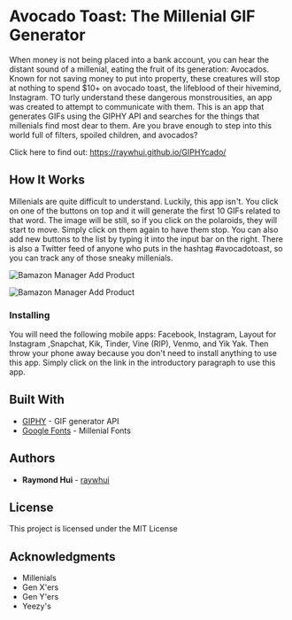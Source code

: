# Avocado Toast: The Millenial GIF Generator

When money is not being placed into a bank account, you can hear the distant sound of a millenial, eating the fruit of its generation: Avocados. Known for not saving money to put into property, these creatures will stop at nothing to spend $10+ on avocado toast, the lifeblood of their hivemind, Instagram. TO turly understand these dangerous monstrousities, an app was created to attempt to communicate with them. This is an app that generates GIFs using the GIPHY API and searches for the things that millenials find most dear to them. Are you brave enough to step into this world full of filters, spoiled children, and avocados?

Click here to find out: https://raywhui.github.io/GIPHYcado/


## How It Works

Millenials are quite difficult to understand. Luckily, this app isn't. You click on one of the buttons on top and it will generate the first 10 GIFs related to that word. The image will be still, so if you click on the polaroids, they will start to move. Simply click on them again to have them stop. You can also add new buttons to the list by typing it into the input bar on the right. There is also a Twitter feed of anyone who puts in the hashtag #avocadotoast, so you can track any of those sneaky millenials.

![Bamazon Manager Add Product](https://raw.githubusercontent.com/raywhui/GIPHYcado/master/screen1a.png)

![Bamazon Manager Add Product](https://raw.githubusercontent.com/raywhui/GIPHYcado/master/screen2a.png)


### Installing

You will need the following mobile apps: Facebook, Instagram, Layout for Instagram ,Snapchat, Kik, Tinder, Vine (RIP), Venmo, and Yik Yak. Then throw your phone away because you don't need to install anything to use this app. Simply click on the link in the introductory paragraph to use this app.


## Built With

* [GIPHY](https://developers.giphy.com/) - GIF generator API
* [Google Fonts](https://fonts.google.com/) - Millenial Fonts
 

## Authors

* **Raymond Hui** - [raywhui](https://github.com/raywhui/)


## License

This project is licensed under the MIT License


## Acknowledgments

* Millenials
* Gen X'ers
* Gen Y'ers
* Yeezy's
